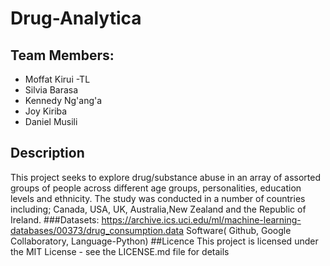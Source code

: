 # Drug-Analytica
## Team Members:
* Moffat Kirui -TL
* Silvia Barasa
* Kennedy Ng'ang'a
* Joy Kiriba
* Daniel Musili
## Description
This project seeks to explore drug/substance abuse in an array of assorted groups of people across different age groups, personalities, education levels and ethnicity. The study was conducted in a number of countries including; Canada, USA, UK, Australia,New Zealand and the Republic of Ireland.
###Datasets:
https://archive.ics.uci.edu/ml/machine-learning-databases/00373/drug_consumption.data 
Software( Github, Google Collaboratory, Language-Python)
##Licence
This project is licensed under the MIT License - see the LICENSE.md file for details
